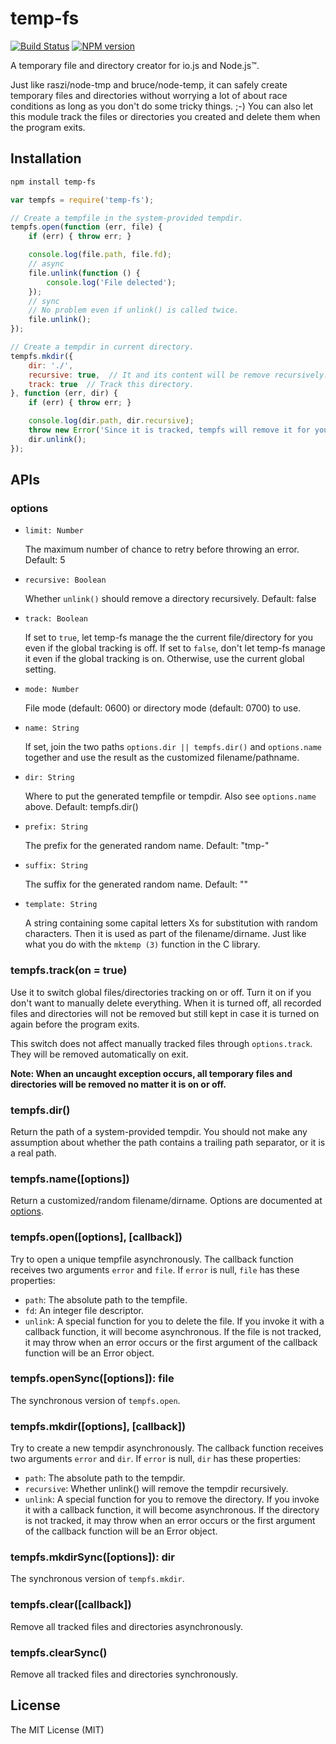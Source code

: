 # temp-fs

[![Build Status](https://travis-ci.org/jakwings/node-temp-fs.svg)](https://travis-ci.org/jakwings/node-temp-fs)
[![NPM version](https://badge.fury.io/js/temp-fs.svg)](http://badge.fury.io/js/temp-fs)

A temporary file and directory creator for io.js and Node.js™.

Just like raszi/node-tmp and bruce/node-temp, it can safely create temporary
files and directories without worrying a lot of about race conditions as long
as you don't do some tricky things. ;-) You can also let this module track the
files or directories you created and delete them when the program exits.


## Installation

```bash
npm install temp-fs
```

```javascript
var tempfs = require('temp-fs');

// Create a tempfile in the system-provided tempdir.
tempfs.open(function (err, file) {
    if (err) { throw err; }

    console.log(file.path, file.fd);
    // async
    file.unlink(function () {
        console.log('File delected');
    });
    // sync
    // No problem even if unlink() is called twice.
    file.unlink();
});

// Create a tempdir in current directory.
tempfs.mkdir({
    dir: './',
    recursive: true,  // It and its content will be remove recursively.
    track: true  // Track this directory.
}, function (err, dir) {
    if (err) { throw err; }

    console.log(dir.path, dir.recursive);
    throw new Error('Since it is tracked, tempfs will remove it for you.');
    dir.unlink();
});
```


## APIs

### options

*   `limit: Number`

    The maximum number of chance to retry before throwing an error. Default: 5

*   `recursive: Boolean`

    Whether `unlink()` should remove a directory recursively. Default: false

*   `track: Boolean`

    If set to `true`, let temp-fs manage the the current file/directory for you
    even if the global tracking is off. If set to `false`, don't let temp-fs
    manage it even if the global tracking is on. Otherwise, use the current
    global setting.

*   `mode: Number`

    File mode (default: 0600) or directory mode (default: 0700) to use.

*   `name: String`

    If set, join the two paths `options.dir || tempfs.dir()` and
    `options.name` together and use the result as the customized
    filename/pathname.

*   `dir: String`

    Where to put the generated tempfile or tempdir. Also see `options.name`
    above. Default: tempfs.dir()

*   `prefix: String`

    The prefix for the generated random name. Default: "tmp-"

*   `suffix: String`

    The suffix for the generated random name. Default: ""

*   `template: String`

    A string containing some capital letters Xs for substitution with random
    characters. Then it is used as part of the filename/dirname. Just like what
    you do with the `mktemp (3)` function in the C library.

### tempfs.track(on = true)

Use it to switch global files/directories tracking on or off. Turn it on if
you don't want to manually delete everything. When it is turned off, all
recorded files and directories will not be removed but still kept in case it
is turned on again before the program exits.

This switch does not affect manually tracked files through `options.track`.
They will be removed automatically on exit.

**Note: When an uncaught exception occurs, all temporary files and directories
will be removed no matter it is on or off.**

### tempfs.dir()

Return the path of a system-provided tempdir. You should not make any
assumption about whether the path contains a trailing path separator, or it
is a real path.

### tempfs.name([options])

Return a customized/random filename/dirname. Options are documented at
[options](#options).

### tempfs.open([options], [callback])

Try to open a unique tempfile asynchronously. The callback function receives
two arguments `error` and `file`. If `error` is null, `file` has these
properties:

*   `path`: The absolute path to the tempfile.
*   `fd`: An integer file descriptor.
*   `unlink`: A special function for you to delete the file. If you invoke it
    with a callback function, it will become asynchronous. If the file is not
    tracked, it may throw when an error occurs or the first argument of the
    callback function will be an Error object.

### tempfs.openSync([options]): file

The synchronous version of `tempfs.open`.

### tempfs.mkdir([options], [callback])

Try to create a new tempdir asynchronously. The callback function receives two
arguments `error` and `dir`. If `error` is null, `dir` has these properties:

*   `path`: The absolute path to the tempdir.
*   `recursive`: Whether unlink() will remove the tempdir recursively.
*   `unlink`: A special function for you to remove the directory. If you
    invoke it with a callback function, it will become asynchronous. If the
    directory is not tracked, it may throw when an error occurs or the first
    argument of the callback function will be an Error object.

### tempfs.mkdirSync([options]): dir

The synchronous version of `tempfs.mkdir`.

### tempfs.clear([callback])

Remove all tracked files and directories asynchronously.

### tempfs.clearSync()

Remove all tracked files and directories synchronously.


## License

The MIT License (MIT)

